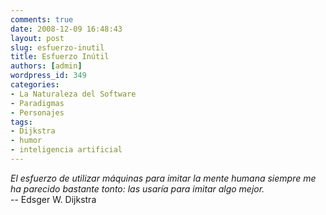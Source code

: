 ```yaml
---
comments: true
date: 2008-12-09 16:48:43
layout: post
slug: esfuerzo-inutil
title: Esfuerzo Inútil
authors: [admin]
wordpress_id: 349
categories:
- La Naturaleza del Software
- Paradigmas
- Personajes
tags:
- Dijkstra
- humor
- inteligencia artificial
---
```


_El esfuerzo de utilizar máquinas para imitar la mente humana siempre me ha parecido bastante tonto: las usaría para imitar algo mejor._  
-- Edsger W. Dijkstra

